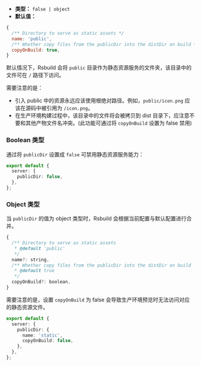 - **类型：** `false | object`
- **默认值：**

```js
{
  /** Directory to serve as static assets */
  name: 'public',
  /** Whether copy files from the publicDir into the distDir on build */
  copyOnBuild: true,
}
```

默认情况下，Rsbuild 会将 `public` 目录作为静态资源服务的文件夹，该目录中的文件可在 `/` 路径下访问。

需要注意的是：

- 引入 public 中的资源永远应该使用根绝对路径。例如，`public/icon.png` 应该在源码中被引用为 `/icon.png`。
- 在生产环境构建过程中，该目录中的文件将会被拷贝到 dist 目录下，应注意不要和其他产物文件名冲突。(此功能可通过将 `copyOnBuild` 设置为 false 禁用)

### Boolean 类型

通过将 `publicDir` 设置成 `false` 可禁用静态资源服务能力：

```ts
export default {
  server: {
    publicDir: false,
  },
};
```

### Object 类型

当 `publicDir` 的值为 object 类型时，Rsbuild 会根据当前配置与默认配置进行合并。

```js
{
  /** Directory to serve as static assets
   * @default 'public'
   */
  name?: string,
  /** Whether copy files from the publicDir into the distDir on build
   * @default true
   */
  copyOnBuild?: boolean,
}
```

需要注意的是，设置 `copyOnBuild` 为 false 会导致生产环境预览时无法访问对应的静态资源文件。

```ts
export default {
  server: {
    publicDir: {
      name: 'static',
      copyOnBuild: false,
    },
  },
};
```
